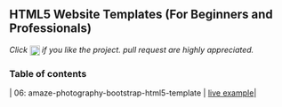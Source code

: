 ## HTML5 Website Templates (For Beginners and Professionals)
 
*Click <img src="assets/star.png" width="18" height="18" align="absmiddle" title="star" /> if you like the project. pull request are highly appreciated.*

### Table of contents
			      
|  06: amaze-photography-bootstrap-html5-template | [live example](https://learning-zone.github.io/website-templates/amaze-photography-bootstrap-html5-template/)|
